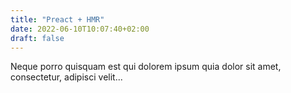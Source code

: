 ```yaml
---
title: "Preact + HMR"
date: 2022-06-10T10:07:40+02:00
draft: false
---
```


Neque porro quisquam est qui dolorem ipsum quia dolor sit amet, consectetur, adipisci velit...

